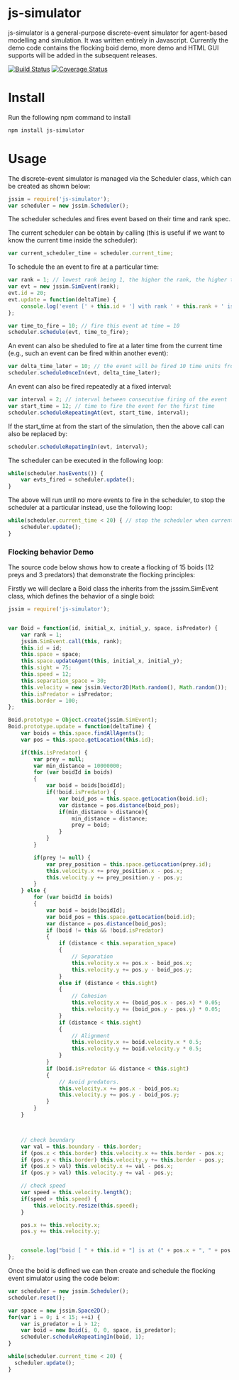 # js-simulator

js-simulator is a general-purpose discrete-event simulator for agent-based modelling and simulation. It was written entirely in Javascript. Currently the demo code contains the flocking boid demo, more demo and HTML GUI supports will be added in the subsequent releases.

[![Build Status](https://travis-ci.org/chen0040/js-simulator.svg?branch=master)](https://travis-ci.org/chen0040/js-simulator) [![Coverage Status](https://coveralls.io/repos/github/chen0040/js-simulator/badge.svg?branch=master)](https://coveralls.io/github/chen0040/js-simulator?branch=master) 


# Install

Run the following npm command to install

```bash
npm install js-simulator
```

# Usage

The discrete-event simulator is managed via the Scheduler class, which can be created as shown below:

```javascript
jssim = require('js-simulator');
var scheduler = new jssim.Scheduler();
```

The scheduler schedules and fires event based on their time and rank spec.

The current scheduler can be obtain by calling (this is useful if we want to know the current time inside the scheduler):

```javascript
var current_scheduler_time = scheduler.current_time;
```

To schedule the an event to fire at a particular time:

```javascript
var rank = 1; // lowest rank being 1, the higher the rank, the higher the priority assigned and the higher-rank event will be fired first for all events occurring at the same time interval
var evt = new jssim.SimEvent(rank);
evt.id = 20; 
evt.update = function(deltaTime) {
    console.log('event [' + this.id + '] with rank ' + this.rank + ' is fired at time ' + this.time);
};

var time_to_fire = 10; // fire this event at time = 10
scheduler.schedule(evt, time_to_fire);
```

An event can also be sheduled to fire at a later time from the current time (e.g., such an event can be fired within another event):

```javascript
var delta_time_later = 10; // the event will be fired 10 time units from now, where now refers to the current scheduler time
scheduler.scheduleOnceIn(evt, delta_time_later);
```

An event can also be fired repeatedly at a fixed interval:

```javascript
var interval = 2; // interval between consecutive firing of the event
var start_time = 12; // time to fire the event for the first time
scheduler.scheduleRepeatingAt(evt, start_time, interval);
```

If the start_time at from the start of the simulation, then the above call can also be replaced by:

```javascript
scheduler.scheduleRepatingIn(evt, interval);
```

The scheduler can be executed in the following loop:

```javascript
while(scheduler.hasEvents()) {
    var evts_fired = scheduler.update();
}
```

The above will run until no more events to fire in the scheduler, to stop the scheduler at a particular instead, use the following loop:

```javascript
while(scheduler.current_time < 20) { // stop the scheduler when current scheduler time is 20
    scheduler.update();
}
```


### Flocking behavior Demo

The source code below shows how to create a flocking of 15 boids (12 preys and 3 predators) that demonstrate the flocking principles:

Firstly we will declare a Boid class the inherits from the jsssim.SimEvent class, which defines the behavior of a single boid:

```javascript
jssim = require('js-simulator');


var Boid = function(id, initial_x, initial_y, space, isPredator) {
    var rank = 1;
    jssim.SimEvent.call(this, rank);
    this.id = id;
    this.space = space;
    this.space.updateAgent(this, initial_x, initial_y);
    this.sight = 75;
    this.speed = 12;
    this.separation_space = 30;
    this.velocity = new jssim.Vector2D(Math.random(), Math.random());
    this.isPredator = isPredator;
    this.border = 100;
};

Boid.prototype = Object.create(jssim.SimEvent);
Boid.prototype.update = function(deltaTime) {
    var boids = this.space.findAllAgents();
    var pos = this.space.getLocation(this.id);

    if(this.isPredator) {
        var prey = null;
        var min_distance = 10000000;
        for (var boidId in boids)
        {
            var boid = boids[boidId];
            if(!boid.isPredator) {
                var boid_pos = this.space.getLocation(boid.id);
                var distance = pos.distance(boid_pos);
                if(min_distance > distance){
                    min_distance = distance;
                    prey = boid;
                }
            }
        }

        if(prey != null) {
            var prey_position = this.space.getLocation(prey.id);
            this.velocity.x += prey_position.x - pos.x;
            this.velocity.y += prey_position.y - pos.y;
        }
    } else {
        for (var boidId in boids)
        {
            var boid = boids[boidId];
            var boid_pos = this.space.getLocation(boid.id);
            var distance = pos.distance(boid_pos);
            if (boid != this && !boid.isPredator)
            {
                if (distance < this.separation_space)
                {
                    // Separation
                    this.velocity.x += pos.x - boid_pos.x;
                    this.velocity.y += pos.y - boid_pos.y;
                }
                else if (distance < this.sight)
                {
                    // Cohesion
                    this.velocity.x += (boid_pos.x - pos.x) * 0.05;
                    this.velocity.y += (boid_pos.y - pos.y) * 0.05;
                }
                if (distance < this.sight)
                {
                    // Alignment
                    this.velocity.x += boid.velocity.x * 0.5;
                    this.velocity.y += boid.velocity.y * 0.5;
                }
            }
            if (boid.isPredator && distance < this.sight)
            {
                // Avoid predators.
                this.velocity.x += pos.x - boid_pos.x;
                this.velocity.y += pos.y - boid_pos.y;
            }
        }
    }



    // check boundary
    var val = this.boundary - this.border;
    if (pos.x < this.border) this.velocity.x += this.border - pos.x;
    if (pos.y < this.border) this.velocity.y += this.border - pos.y;
    if (pos.x > val) this.velocity.x += val - pos.x;
    if (pos.y > val) this.velocity.y += val - pos.y;

    // check speed
    var speed = this.velocity.length();
    if(speed > this.speed) {
        this.velocity.resize(this.speed);
    }

    pos.x += this.velocity.x;
    pos.y += this.velocity.y;


    console.log("boid [ " + this.id + "] is at (" + pos.x + ", " + pos.y + ") at time " + this.time);
};
```

Once the boid is defined we can then create and schedule the flocking event simulator using the code below:

```javascript
var scheduler = new jssim.Scheduler();
scheduler.reset();

var space = new jssim.Space2D();
for(var i = 0; i < 15; ++i) {
    var is_predator = i > 12;
    var boid = new Boid(i, 0, 0, space, is_predator);
    scheduler.scheduleRepeatingIn(boid, 1);
}

while(scheduler.current_time < 20) {
  scheduler.update();
}


```


